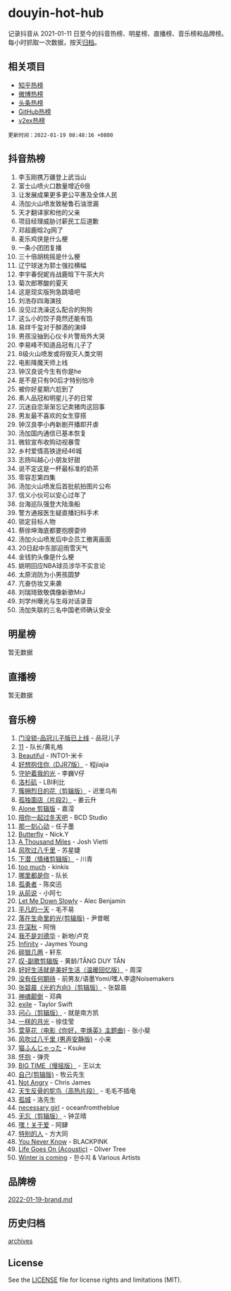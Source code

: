 # douyin-hot-hub

记录抖音从 2021-01-11 日至今的抖音热榜、明星榜、直播榜、音乐榜和品牌榜。每小时抓取一次数据，按天[归档](archives)。

## 相关项目

- [知乎热榜](https://github.com/lonnyzhang423/zhihu-hot-hub)
- [微博热榜](https://github.com/lonnyzhang423/weibo-hot-hub)
- [头条热榜](https://github.com/lonnyzhang423/toutiao-hot-hub)
- [GitHub热榜](https://github.com/lonnyzhang423/github-hot-hub)
- [v2ex热榜](https://github.com/lonnyzhang423/v2ex-hot-hub)


`更新时间：2022-01-19 08:48:16 +0800`

## 抖音热榜

1. 李玉刚携万疆登上武当山
1. 富士山喷火口数量增近6倍
1. 让发展成果更多更公平惠及全体人民
1. 汤加火山喷发致秘鲁石油泄漏
1. 天才翻译家和他的父亲
1. 项目经理威胁讨薪民工后道歉
1. 邓超鹿晗2g网了
1. 麦乐鸡侠是什么梗
1. 一条小团团复播
1. 三十倍胡桃摇是什么梗
1. 辽宁球迷为郭士强拉横幅
1. 李宇春倪妮肖战鹿晗下午茶大片
1. 菊次郎寒酸的夏天
1. 这是现实版狗急跳墙吧
1. 刘浩存四海演技
1. 没见过洗澡这么配合的狗狗
1. 这么小的饺子竟然还能有馅
1. 易烊千玺对于醉酒的演绎
1. 男孩没抽到心仪卡片警局外大哭
1. 李易峰不知道品冠有儿子了
1. 8级火山喷发或将毁灭人类文明
1. 电影降魔天师上线
1. 钟汉良说今生有你是he
1. 是不是只有90后才特别怕冷
1. 被你好星期六尬到了
1. 素人品冠和明星儿子的日常
1. 沉迷自恋渐渐忘记卖猪肉这回事
1. 男友最不喜欢的女生穿搭
1. 钟汉良李小冉新剧开播即开虐
1. 汤加国内通信已基本恢复
1. 微软宣布收购动视暴雪
1. 乡村爱情高铁途经46城
1. 志扬叫越心小朋友好甜
1. 说不定这是一杯最标准的奶茶
1. 零容忍第四集
1. 汤加火山喷发后首批航拍图片公布
1. 信义小伙可以安心过年了
1. 台海巡队强登大陆渔船
1. 警方通报医生疑直播妇科手术
1. 锁定目标人物
1. 蔡徐坤海底都要抱膀耍帅
1. 汤加火山喷发后中企员工撤离画面
1. 20日起中东部迎雨雪天气
1. 金钱豹头像是什么梗
1. 姚明回应NBA球员涉华不实言论
1. 太原消防为小男孩圆梦
1. 亢奋仿妆又来袭
1. 刘瑞琦致敬偶像新歌MrJ
1. 刘学州曝光与生母对话录音
1. 汤加失联的三名中国老师确认安全

## 明星榜

暂无数据

## 直播榜

暂无数据

## 音乐榜

1. [门没锁-品冠儿子版已上线](https://sf6-cdn-tos.douyinstatic.com/obj/tos-cn-ve-2774/764a96c096d440988428d4f594858e5d) - 品冠儿子
1. [11](https://sf6-cdn-tos.douyinstatic.com/obj/tos-cn-ve-2774/9e7c6cc79eb64e2fadb0af297165d43b) - 队长/黄礼格
1. [Beautiful]() - INTO1-米卡
1. [好想抱住你（DJR7版）]() - 程jiajia
1. [守护着我的光](https://sf6-cdn-tos.douyinstatic.com/obj/tos-cn-ve-2774/313235b651a84c11a8c9dea19ff24fe3) - 李巍V仔
1. [洛杉矶](https://sf3-cdn-tos.douyinstatic.com/obj/tos-cn-ve-2774/6a65a749415e47988b83c0968476d343) - LBI利比
1. [簇拥烈日的花（剪辑版）]() - 迟里乌布
1. [孤独面店（片段2）](https://sf3-cdn-tos.douyinstatic.com/obj/tos-cn-ve-2774/ee6a9a062b6d43bc9e544ad9f7685590) - 姜云升
1. [Alone 剪辑版](https://sf6-cdn-tos.douyinstatic.com/obj/tos-cn-ve-2774/2bf3353af91d432ebb6b60068f35c9dc) - 嘉滢
1. [陪你一起过冬天吧](https://sf3-cdn-tos.douyinstatic.com/obj/tos-cn-ve-2774/b5de3050c07649029b3a23e38b0047c3) - BCD Studio
1. [那一刻心动](https://sf3-cdn-tos.douyinstatic.com/obj/tos-cn-ve-2774/4c0ed00133e3439592b4741c72acc6f3) - 任子墨
1. [Butterfly](https://sf6-cdn-tos.douyinstatic.com/obj/tos-cn-ve-2774/6d48dc871f0d4ff497bfe681edcbfabb) - Nick.Y
1. [A Thousand Miles]() - Josh Vietti
1. [风吹过八千里](https://sf3-cdn-tos.douyinstatic.com/obj/tos-cn-ve-2774/a1a6ff5c96de4f13890fedc3fd6d4c76) - 苏星婕
1. [下潜（情绪剪辑版）](https://sf6-cdn-tos.douyinstatic.com/obj/tos-cn-ve-2774/c42530bf0e054f7c8f93b8426e42102d) - 川青
1. [too much](https://sf6-cdn-tos.douyinstatic.com/obj/tos-cn-ve-2774/97313513675f427eaf8b80fc3f5591ea) - kinkis
1. [哪里都是你]() - 队长
1. [孤勇者]() - 陈奕迅
1. [从前说]() - 小阿七
1. [Let Me Down Slowly](https://sf3-cdn-tos.douyinstatic.com/obj/tos-cn-ve-2774/80086b4a5a204e50bc0eae3286eb7258) - Alec Benjamin
1. [平凡的一天]() - 毛不易
1. [落在生命里的光(剪辑版)](https://sf3-cdn-tos.douyinstatic.com/obj/tos-cn-ve-2774/6a3ac5299a304a0babc779305d06ec09) - 尹昔眠
1. [在深秋]() - 阿悄
1. [我不是刘德华]() - 新地/卢克
1. [Infinity](https://sf6-cdn-tos.douyinstatic.com/obj/tos-cn-ve-2774/7861e9af59e04a7aa61cb096ab7a5652) - Jaymes Young
1. [碎银几两]() - 轩东
1. [叹-副歌剪辑版]() - 黄龄/TĂNG DUY TÂN
1. [好好生活就是美好生活（温暖回忆版）](https://sf6-cdn-tos.douyinstatic.com/obj/tos-cn-ve-2774/75e84038408f4164ae177fc8a8103e45) - 周深
1. [没有任何期待]() - 前男友/语墨Yomi/嘿人李逵Noisemakers
1. [张碧晨《光的方向》（剪辑版）](https://sf3-cdn-tos.douyinstatic.com/obj/tos-cn-ve-2774/80fe956e74914f2db2b6ef2647448a22) - 张碧晨
1. [神魂颠倒](https://sf3-cdn-tos.douyinstatic.com/obj/tos-cn-ve-2774/35bf9a0f55b140cbad2ef9c9fd1c355a) - 邓典
1. [exile](https://sf6-cdn-tos.douyinstatic.com/obj/tos-cn-ve-2774/77ec4f6b0999429186ada733032d8a0b) - Taylor Swift
1. [问心（剪辑版）](https://sf6-cdn-tos.douyinstatic.com/obj/tos-cn-ve-2774/2d8f35de85334f56ae2353f8daef63d2) - 就是南方凯
1. [一样的月光]() - 徐佳莹
1. [萱草花（电影《你好，李焕英》主题曲)](https://sf3-cdn-tos.douyinstatic.com/obj/tos-cn-ve-2774/f104abf194434b0d89bb938a0aef67bd) - 张小斐
1. [风吹过八千里 (男声安静版)](https://sf6-cdn-tos.douyinstatic.com/obj/tos-cn-ve-2774/fff4948b1ad04ef0b3057ddcbf8febd2) - 小来
1. [猫ふんじゃった](https://sf3-cdn-tos.douyinstatic.com/obj/tos-cn-ve-2774/0fa4eb0fafe34bf9bae80d003a9e0798) - Ksuke
1. [怀抱]() - 弹壳
1. [BIG TIME（慢摇版）]() - 王以太
1. [自己(剪辑版)](https://sf6-cdn-tos.douyinstatic.com/obj/tos-cn-ve-2774/0f656f7d78534d8da2c68d91b1b16357) - 牧云先生
1. [Not Angry](https://sf6-cdn-tos.douyinstatic.com/obj/tos-cn-ve-2774/8bf9f6775919477ba6b7c83b702aa140) - Chris James
1. [天生反骨的鸵鸟（高热片段）](https://sf3-cdn-tos.douyinstatic.com/obj/tos-cn-ve-2774/628c7691cce84321b613974c22e3a9be) - 毛毛不插电
1. [孤城]() - 洛先生
1. [necessary girl](https://sf6-cdn-tos.douyinstatic.com/obj/tos-cn-ve-2774/357e1cc9d4564b0db7f589d498e98d2d) - oceanfromtheblue
1. [无忘（剪辑版）](https://sf6-cdn-tos.douyinstatic.com/obj/tos-cn-ve-2774/cf65dcfea03a44c9b1eea096c62f4c46) - 钟芷晴
1. [嘿！关于爱]() - 阿肆
1. [特别的人]() - 方大同
1. [You Never Know](https://sf6-cdn-tos.douyinstatic.com/obj/tos-cn-ve-2774/93ea07db32c04cdb818583f2df1e50bd) - BLACKPINK
1. [Life Goes On (Acoustic)](https://sf6-cdn-tos.douyinstatic.com/obj/tos-cn-ve-2774/c6c32d2aef004bd79d997b3a8b73131f) - Oliver Tree
1. [Winter is coming](https://sf3-cdn-tos.douyinstatic.com/obj/tos-cn-ve-2774/0a6c12efb2d84f2ba9a243d4e1eebb4e) - 한수지 & Various Artists

## 品牌榜

[2022-01-19-brand.md](archives/2022-01-19-brand.md)

## 历史归档

[archives](archives)

## License

See the [LICENSE](LICENSE) file for license rights and limitations (MIT).
